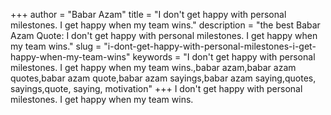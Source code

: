 +++
author = "Babar Azam"
title = "I don't get happy with personal milestones. I get happy when my team wins."
description = "the best Babar Azam Quote: I don't get happy with personal milestones. I get happy when my team wins."
slug = "i-dont-get-happy-with-personal-milestones-i-get-happy-when-my-team-wins"
keywords = "I don't get happy with personal milestones. I get happy when my team wins.,babar azam,babar azam quotes,babar azam quote,babar azam sayings,babar azam saying,quotes, sayings,quote, saying, motivation"
+++
I don't get happy with personal milestones. I get happy when my team wins.
